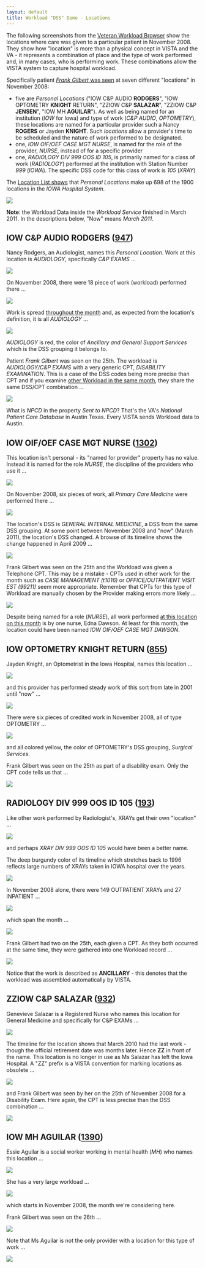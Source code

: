 ```yaml
---
layout: default
title: Workload "DSS" Demo - Locations
---
```


The following screenshots from the [Veteran Workload Browser](https://workload.vistadataproject.info) show the locations where care was given to a particular patient in November 2008. They show how "location" is more than a physical concept in VISTA and the VA - it represents a combination of place and the type of work performed and, in many cases, who is performing work. These combinations allow the VISTA system to capture hospital workload.

Specifically patient [_Frank Gilbert_ was seen](https://workload.vistadataproject.info/patientCalendar/workDetails/7199390/2008/10) at seven different "locations" in November 2008:
  * five are _Personal Locations_ ("IOW C&P AUDIO __RODGERS__", "IOW OPTOMETRY __KNIGHT__ RETURN", "ZZIOW C&P __SALAZAR__", "ZZIOW C&P __JENSEN__", "IOW MH __AGUILAR__"). As well as being named for an institution (_IOW_ for Iowa) and type of work (_C&P AUDIO_, _OPTOMETRY_), these locations are named for a particular provider such a Nancy __ROGERS__ or Jayden __KNIGHT__. Such _locations_ allow a provider's time to be scheduled and the nature of work performed to be designated.
  * one, _IOW OIF/OEF CASE MGT NURSE_, is named for the role of the provider, _NURSE_, instead of for a specific provider
  * one, _RADIOLOGY DIV 999 OOS ID 105_, is primarily named for a class of work (_RADIOLOGY_) performed at the institution with Station Number _999_ (_IOWA_). The specific DSS code for this class of work is _105_ (_XRAY_) 

The [Location List shows](https://workload.vistadataproject.info/locations?page=0&pageSize=20&sortBy=label&sortDir=asc&institution=-1&division=-1&stopCode=-1&creditStopCode=-1&type44=-1&isPersonal=true&excludeDeleted=false) that _Personal Locations_ make up 698 of the 1900 locations in the _IOWA Hospital System_.

![](imagesLocn/LocationPersonalList.png)

__Note__: the Workload Data inside the _Workload Service_ finished in March 2011. In the descriptions below, "Now" means _March 2011_.

## IOW C&P AUDIO RODGERS ([947](https://workload.vistadataproject.info/locationDetails/947))

Nancy Rodgers, an Audiologist, names this _Personal Location_. Work at this location is _AUDIOLOGY_, specifically
_C&P EXAMS_ ...

![](imagesLocn/Locn_IOW_CP_AUDIO_ROGERS_.png)

On November 2008, there were 18 piece of work (workload) performed there ...

![](imagesLocn/LocnIOW_CP_AUDIO_ROGERS_TIMELINE_11_08.png)

Work is spread [throughout the month](https://workload.vistadataproject.info/locationCalendar/workDetails/947/2008/10) and, as expected from the location's definition, it is all _AUDIOLOGY_ ...

![](imagesLocn/LocnIOW_CP_AUDIO_ROGERS_DETAILS.png)

_AUDIOLOGY_ is red, the color of _Ancillary and General Support Services_ which is the DSS grouping it belongs to.

Patient _Frank Gilbert_ was seen on the 25th. The workload is _AUDIOLOGY/C&P EXAMS_ with a very generic CPT, _DISABILITY EXAMINATION_. This is a case of the DSS codes being more precise than CPT and if you examine [other Workload in the same month](https://workload.vistadataproject.info/locationCalendar/workDetails/947/2008/10), they share the same DSS/CPT combination ... 

![](imagesLocn/LocnIOW_CP_AUDIO_ROGERS_DETAILS_25th.png)

What is _NPCD_ in the property _Sent to NPCD_? That's the VA's _National Patient Care Database_ in Austin Texas. Every VISTA sends Workload data to Austin.

## IOW OIF/OEF CASE MGT NURSE ([1302](https://workload.vistadataproject.info/locationDetails/1302))

This location isn't personal - its "named for provider" property has no value. Instead it is named for the role _NURSE_,  the discipline of the providers who use it ...

![](imagesLocn/LocnIOW_OIF_NURSE.png)

On November 2008, six pieces of work, all _Primary Care Medicine_ were performed there ...

![](imagesLocn/LocnIOW_OIF_NURSE_TIMELINE_11_08.png)

The location's DSS is _GENERAL INTERNAL MEDICINE_, a DSS from the same DSS grouping. At some point between November 2008 and "now" (March 2011), the location's DSS changed. A browse of its timeline shows the change happened in April 2009 ...

![](imagesLocn/LocnIOW_OIF_NURSE_TIMELINE_DSS_CHANGE.png)

Frank Gilbert was seen on the 25th and the Workload was given a Telephone CPT. This may be a mistake - CPTs used in other work for the month such as _CASE MANAGEMENT (t1016)_ or _OFFICE/OUTPATIENT VISIT EST (99211)_ seem more appropriate. Remember that CPTs for this type of Workload are manually chosen by the Provider making errors more likely ...

![](imagesLocn/LocnIOW_OIF_NURSE_DETAILS_25th.png)

Despite being named for a role (_NURSE_), all work performed [at this location on this month](https://workload.vistadataproject.info/locationCalendar/workDetails/1302/2008/10) is by one nurse, Edna Dawson. At least for this month, the location could have been named _IOW OIF/OEF CASE MGT DAWSON_.

## IOW OPTOMETRY KNIGHT RETURN ([855](https://workload.vistadataproject.info/locationDetails/855))

Jayden Knight, an Optometrist in the Iowa Hospital, names this location ...

![](imagesLocn/LocnIOW_OPT_KNIGHT.png)

and this provider has performed steady work of this sort from late in 2001 until "now" ...

![](imagesLocn/LocnIOW_OPT_KNIGHT_TIMELINE.png)

There were six pieces of credited work in November 2008, all of type OPTOMETRY ...

![](imagesLocn/LocnIOW_OPT_KNIGHT_DETAILS.png)

and all colored yellow, the color of OPTOMETRY's DSS grouping, _Surgical Services_.

Frank Gilbert was seen on the 25th as part of a disability exam. Only the CPT code tells us that ...

![](imagesLocn/LocnIOW_OPT_KNIGHT_DETAILS_25th.png)

## RADIOLOGY DIV 999 OOS ID 105 ([193](https://workload.vistadataproject.info/locationDetails/193))

Like other work performed by Radiologist's, XRAYs get their own "location" ...

![](imagesLocn/LocnRadiologyXRAY.png)

and perhaps _XRAY DIV 999 OOS ID 105_ would have been a better name.

The deep burgundy color of its timeline which stretches back to 1996 reflects large numbers of XRAYs taken in IOWA hospital over the years. 

![](imagesLocn/LocnRadiologyXRAY_TIMELINE.png)

In November 2008 alone, there were 149 OUTPATIENT XRAYs and 27 INPATIENT ...

![](imagesLocn/LocnRadiologyXRAY_TIMELINE_11_08.png)

which span the month ...

![](imagesLocn/LocnRadiologyXRAY_DETAILS.png)

Frank Gilbert had two on the 25th, each given a CPT. As they both occurred at the same time, they were gathered into one Workload record ...

![](imagesLocn/LocnRadiologyXRAY_DETAILS-25th.png)

Notice that the work is described as __ANCILLARY__ - this denotes that the workload was assembled automatically by VISTA.

## ZZIOW C&P SALAZAR ([932](https://workload.vistadataproject.info/locationDetails/932))

Genevieve Salazar is a Registered Nurse who names this location for General Medicine and specifically for C&P EXAMs ...

![](imagesLocn/LocnZZSalazar.png)

The timeline for the location shows that March 2010 had the last work - though the official retirement date was months later. Hence __ZZ__ in front of the name. This location is no longer in use as Ms Salazar has left the Iowa Hospital. A "ZZ" prefix is a VISTA convention for marking locations as obsolete ...

![](imagesLocn/LocnZZSalazarTimeline.png)

and Frank Gilbert was seen by her on the 25th of November 2008 for a Disability Exam. Here again, the CPT is less precise than the DSS combination ...

![](imagesLocn/LocnSalazarDETAILS_25th.png)

## IOW MH AGUILAR ([1390](https://workload.vistadataproject.info/locationDetails/1390))

Essie Aguilar is a social worker working in mental health (_MH_) who names this location ...

![](imagesLocn/LocnIOWMHAGUILAR.png)

She has a very large workload ...

![](imagesLocn/LocnIOWMHAGUILAR_Timeline.png)

which starts in November 2008, the month we're considering here.

Frank Gilbert was seen on the 26th ...

![](imagesLocn/LocnIOWMHAGUILAR_Details_26.png)

Note that Ms Aguilar is not the only provider with a location for this type of work ...

![](imagesLocn/Location-MHINTGRTDCARE-PERSONAL.png)
